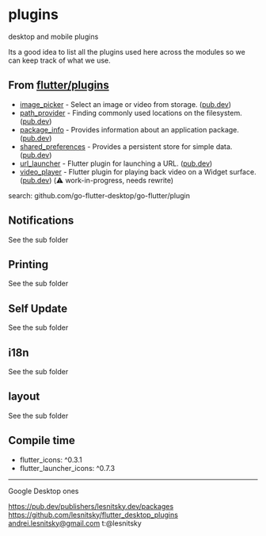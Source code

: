 # plugins

desktop and mobile plugins

Its a good idea to list all the plugins used here across the modules so we can keep track of what we use.

## From [flutter/plugins](https://github.com/flutter/plugins)

- [image_picker](image_picker) - Select an image or video from storage. ([pub.dev](https://pub.dev/packages/image_picker))
- [path_provider](path_provider) - Finding commonly used locations on the filesystem. ([pub.dev](https://pub.dev/packages/path_provider))
- [package_info](package_info) - Provides information about an application package. ([pub.dev](https://pub.dev/packages/package_info))
- [shared_preferences](shared_preferences) - Provides a persistent store for simple data. ([pub.dev](https://pub.dev/packages/shared_preferences))
- [url_launcher](url_launcher) - Flutter plugin for launching a URL. ([pub.dev](https://pub.dev/packages/url_launcher))
- [video_player](video_player) - Flutter plugin for playing back video on a Widget surface. ([pub.dev](https://pub.dev/packages/video_player)) (:warning: work-in-progress, needs rewrite)


search: 
github.com/go-flutter-desktop/go-flutter/plugin


## Notifications

See the sub folder


## Printing

See the sub folder


## Self Update

See the sub folder


## i18n

See the sub folder


## layout

See the sub folder
## Compile time

- flutter_icons: ^0.3.1
- flutter_launcher_icons: ^0.7.3

---


Google Desktop ones

https://pub.dev/publishers/lesnitsky.dev/packages
https://github.com/lesnitsky/flutter_desktop_plugins
andrei.lesnitsky@gmail.com
t:@lesnitsky
  

